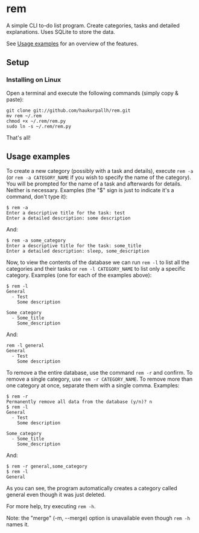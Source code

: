 rem
===
A simple CLI to-do list program. Create categories, tasks and detailed
explanations. Uses SQLite to store the data.

See [Usage examples](https://github.com/haukurpallh/rem#usage-examples) for an
overview of the features.

Setup
-----
### Installing on Linux
Open a terminal and execute the following commands (simply copy & paste):

    git clone git://github.com/haukurpallh/rem.git
    mv rem ~/.rem
    chmod +x ~/.rem/rem.py
    sudo ln -s ~/.rem/rem.py

That's all!


Usage examples
--------------

To create a new category (possibly with a task and details), execute `rem -a`
(or `rem -a CATEGORY_NAME` if you wish to specify the name of the category).
You will be prompted for the name of a task and afterwards for details. Neither
is necessary. Examples (the "$" sign is just to indicate it's a command, don't
type it):

    $ rem -a
    Enter a descriptive title for the task: test
    Enter a detailed description: some description

And:

    $ rem -a some_category
    Enter a descriptive title for the task: some_title
    Enter a detailed description: sleep, some_description

Now, to view the contents of the database we can run `rem -l` to list all the
categories and their tasks or `rem -l CATEGORY_NAME` to list only a specific
category. Examples (one for each of the examples above):

    $ rem -l
    General
      - Test
        Some description

    Some_category
      - Some_title
        Some_description

And:

    rem -l general
    General
      - Test
        Some description

To remove a the entire database, use the command `rem -r` and confirm. To
remove a single category, use `rem -r CATEGORY_NAME`. To remove more than one
category at once, separate them with a single comma. Examples:

    $ rem -r
    Permanently remove all data from the database (y/n)? n
    $ rem -l
    General
      - Test
        Some description

    Some_category
      - Some_title
        Some_description

And:

    $ rem -r general,some_category
    $ rem -l
    General

As you can see, the program automatically creates a category called general
even though it was just deleted.

For more help, try executing `rem -h`.

Note: the "merge" (-m, --merge) option is unavailable even though `rem -h`
names it.
